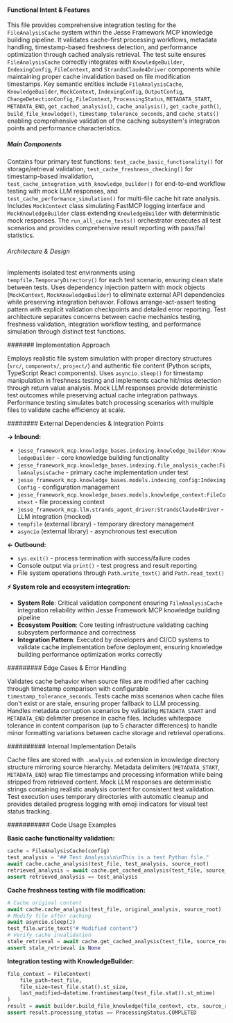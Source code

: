 <!-- CACHE_METADATA_START -->
<!-- Source File: {PROJECT_ROOT}/jesse-framework-mcp/tests/test_file_analysis_cache_integration.py -->
<!-- Cached On: 2025-07-05T20:05:41.306573 -->
<!-- Source Modified: 2025-07-05T18:03:27.972527 -->
<!-- Cache Version: 1.0 -->
<!-- CACHE_METADATA_END -->

#### Functional Intent & Features

This file provides comprehensive integration testing for the `FileAnalysisCache` system within the Jesse Framework MCP knowledge building pipeline. It validates cache-first processing workflows, metadata handling, timestamp-based freshness detection, and performance optimization through cached analysis retrieval. The test suite ensures `FileAnalysisCache` correctly integrates with `KnowledgeBuilder`, `IndexingConfig`, `FileContext`, and `StrandsClaude4Driver` components while maintaining proper cache invalidation based on file modification timestamps. Key semantic entities include `FileAnalysisCache`, `KnowledgeBuilder`, `MockContext`, `IndexingConfig`, `OutputConfig`, `ChangeDetectionConfig`, `FileContext`, `ProcessingStatus`, `METADATA_START`, `METADATA_END`, `get_cached_analysis()`, `cache_analysis()`, `get_cache_path()`, `build_file_knowledge()`, `timestamp_tolerance_seconds`, and `cache_stats()` enabling comprehensive validation of the caching subsystem's integration points and performance characteristics.

##### Main Components

Contains four primary test functions: `test_cache_basic_functionality()` for storage/retrieval validation, `test_cache_freshness_checking()` for timestamp-based invalidation, `test_cache_integration_with_knowledge_builder()` for end-to-end workflow testing with mock LLM responses, and `test_cache_performance_simulation()` for multi-file cache hit rate analysis. Includes `MockContext` class simulating FastMCP logging interface and `MockKnowledgeBuilder` class extending `KnowledgeBuilder` with deterministic mock responses. The `run_all_cache_tests()` orchestrator executes all test scenarios and provides comprehensive result reporting with pass/fail statistics.

###### Architecture & Design

Implements isolated test environments using `tempfile.TemporaryDirectory()` for each test scenario, ensuring clean state between tests. Uses dependency injection pattern with mock objects (`MockContext`, `MockKnowledgeBuilder`) to eliminate external API dependencies while preserving integration behavior. Follows arrange-act-assert testing pattern with explicit validation checkpoints and detailed error reporting. Test architecture separates concerns between cache mechanics testing, freshness validation, integration workflow testing, and performance simulation through distinct test functions.

####### Implementation Approach

Employs realistic file system simulation with proper directory structures (`src/`, `components/`, `project/`) and authentic file content (Python scripts, TypeScript React components). Uses `asyncio.sleep()` for timestamp manipulation in freshness testing and implements cache hit/miss detection through return value analysis. Mock LLM responses provide deterministic test outcomes while preserving actual cache integration pathways. Performance testing simulates batch processing scenarios with multiple files to validate cache efficiency at scale.

######## External Dependencies & Integration Points

**→ Inbound:**
- `jesse_framework_mcp.knowledge_bases.indexing.knowledge_builder:KnowledgeBuilder` - core knowledge building functionality
- `jesse_framework_mcp.knowledge_bases.indexing.file_analysis_cache:FileAnalysisCache` - primary cache implementation under test
- `jesse_framework_mcp.knowledge_bases.models.indexing_config:IndexingConfig` - configuration management
- `jesse_framework_mcp.knowledge_bases.models.knowledge_context:FileContext` - file processing context
- `jesse_framework_mcp.llm.strands_agent_driver:StrandsClaude4Driver` - LLM integration (mocked)
- `tempfile` (external library) - temporary directory management
- `asyncio` (external library) - asynchronous test execution

**← Outbound:**
- `sys.exit()` - process termination with success/failure codes
- Console output via `print()` - test progress and result reporting
- File system operations through `Path.write_text()` and `Path.read_text()`

**⚡ System role and ecosystem integration:**
- **System Role**: Critical validation component ensuring `FileAnalysisCache` integration reliability within Jesse Framework MCP knowledge building pipeline
- **Ecosystem Position**: Core testing infrastructure validating caching subsystem performance and correctness
- **Integration Pattern**: Executed by developers and CI/CD systems to validate cache implementation before deployment, ensuring knowledge building performance optimization works correctly

######### Edge Cases & Error Handling

Validates cache behavior when source files are modified after caching through timestamp comparison with configurable `timestamp_tolerance_seconds`. Tests cache miss scenarios when cache files don't exist or are stale, ensuring proper fallback to LLM processing. Handles metadata corruption scenarios by validating `METADATA_START` and `METADATA_END` delimiter presence in cache files. Includes whitespace tolerance in content comparison (up to 5 character differences) to handle minor formatting variations between cache storage and retrieval operations.

########## Internal Implementation Details

Cache files are stored with `.analysis.md` extension in knowledge directory structure mirroring source hierarchy. Metadata delimiters (`METADATA_START`, `METADATA_END`) wrap file timestamps and processing information while being stripped from retrieved content. Mock LLM responses are deterministic strings containing realistic analysis content for consistent test validation. Test execution uses temporary directories with automatic cleanup and provides detailed progress logging with emoji indicators for visual test status tracking.

########### Code Usage Examples

**Basic cache functionality validation:**
```python
cache = FileAnalysisCache(config)
test_analysis = "## Test Analysis\n\nThis is a test Python file."
await cache.cache_analysis(test_file, test_analysis, source_root)
retrieved_analysis = await cache.get_cached_analysis(test_file, source_root)
assert retrieved_analysis == test_analysis
```

**Cache freshness testing with file modification:**
```python
# Cache original content
await cache.cache_analysis(test_file, original_analysis, source_root)
# Modify file after caching
await asyncio.sleep(2)
test_file.write_text("# Modified content")
# Verify cache invalidation
stale_retrieval = await cache.get_cached_analysis(test_file, source_root)
assert stale_retrieval is None
```

**Integration testing with KnowledgeBuilder:**
```python
file_context = FileContext(
    file_path=test_file,
    file_size=test_file.stat().st_size,
    last_modified=datetime.fromtimestamp(test_file.stat().st_mtime)
)
result = await builder.build_file_knowledge(file_context, ctx, source_root)
assert result.processing_status == ProcessingStatus.COMPLETED
```